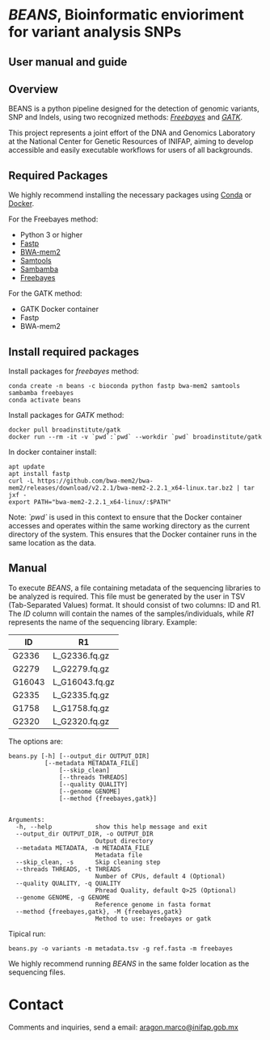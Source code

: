 # *BEANS*, Bioinformatic envioriment for variant analysis SNPs
## User manual and guide 


## Overview

BEANS is a python pipeline designed for the detection of genomic variants, SNP and Indels, using two recognized methods: [*Freebayes*](http://arxiv.org/abs/1207.3907) and [*GATK*](https://gatk.broadinstitute.org/hc/en-us).

This project represents a joint effort of the DNA and Genomics Laboratory at the National Center for Genetic Resources of INIFAP, aiming to develop accessible and easily executable workflows for users of all backgrounds.

## Required Packages

We highly recommend installing the necessary packages using [Conda](https://www.anaconda.com/download) or [Docker](https://www.docker.com).

For the Freebayes method:

- Python 3 or higher
- [Fastp](https://github.com/OpenGene/fastp)
- [BWA-mem2](https://github.com/bwa-mem2/bwa-mem2)
- [Samtools](https://github.com/samtools/samtools)
- [Sambamba](https://github.com/biod/sambamba)
- [Freebayes](https://github.com/freebayes/freebayes)


For the GATK method:

- GATK Docker container 
- Fastp
- BWA-mem2


## Install required packages

Install packages for *freebayes* method:

	conda create -n beans -c bioconda python fastp bwa-mem2 samtools sambamba freebayes
	conda activate beans
	
Install packages for *GATK* method:

	docker pull broadinstitute/gatk
	docker run --rm -it -v `pwd`:`pwd` --workdir `pwd` broadinstitute/gatk
	
In docker container install:
	
	apt update
	apt install fastp
	curl -L https://github.com/bwa-mem2/bwa-mem2/releases/download/v2.2.1/bwa-mem2-2.2.1_x64-linux.tar.bz2 | tar jxf -
	export PATH="bwa-mem2-2.2.1_x64-linux/:$PATH"
	
Note: *\`pwd\`* is used in this context to ensure that the Docker container accesses and operates within the same working directory as the current directory of the system. This ensures that the Docker container runs in the same location as the data.


## Manual 

To execute *BEANS*, a file containing metadata of the sequencing libraries to be analyzed is required. This file must be generated by the user in TSV \(Tab-Separated Values\) format. It should consist of two columns: ID and R1.
The *ID* column will contain the names of the samples/individuals, while *R1* represents the name of the sequencing library. Example\:

| ID     | R1            |
| ------ | --------------|
| G2336  | L_G2336.fq.gz |
| G2279  | L_G2279.fq.gz |
| G16043 | L_G16043.fq.gz|
| G2335  | L_G2335.fq.gz |
| G1758  | L_G1758.fq.gz |
| G2320  | L_G2320.fq.gz |



The options are:

	beans.py [-h] [--output_dir OUTPUT_DIR]
		      [--metadata METADATA_FILE]
        	      [--skip_clean] 
        	      [--threads THREADS]
        	      [--quality QUALITY]
        	      [--genome GENOME]
        	      [--method {freebayes,gatk}]


	Arguments:
	  -h, --help            show this help message and exit
	  --output_dir OUTPUT_DIR, -o OUTPUT_DIR
        	                Output directory
	  --metadata METADATA, -m METADATA_FILE
        	                Metadata file
	  --skip_clean, -s      Skip cleaning step
	  --threads THREADS, -t THREADS
        	                Number of CPUs, default 4 (Optional)
	  --quality QUALITY, -q QUALITY
        	                Phread Quality, default Q>25 (Optional)
	  --genome GENOME, -g GENOME
        	                Reference genome in fasta format
	  --method {freebayes,gatk}, -M {freebayes,gatk}
        	                Method to use: freebayes or gatk

Tipical run:

	beans.py -o variants -m metadata.tsv -g ref.fasta -m freebayes
	
We highly recommend running *BEANS* in the same folder location as the sequencing files.



# Contact

Comments and inquiries, send a email: aragon.marco@inifap.gob.mx 



